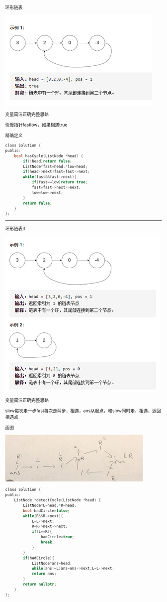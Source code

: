 环形链表

![img](image/1628000751244.png)

变量简洁正确完整思路

快慢指针fastlow，如果相遇true

精确定义

```c
class Solution {
public:
    bool hasCycle(ListNode *head) {
        if(!head)return false;
        ListNode*fast=head,*low=head;
        if(head->next)fast=fast->next;
        while(fast&&fast->next){
            if(fast==low)return true;
            fast=fast->next->next;
            low=low->next;
        }
        return false;
    }
};
```

------

环形链表II

![img](image/1628001079528.png)

变量简洁正确完整思路

slow每次走一步fast每次走两步，相遇，ans从起点，和slow同时走，相遇，返回相遇点

画图

![img](image/1628002082126.png)

```c
class Solution {
public:
    ListNode *detectCycle(ListNode *head) {
        ListNode*L=head,*R=head;
        bool hadCircle=false;
        while(R&&R->next){
            L=L->next;
            R=R->next->next;
            if(L==R){
                hadCircle=true;
                break;
            }
        }
        if(hadCircle){
            ListNode*ans=head;
            while(ans!=L)ans=ans->next,L=L->next;
            return ans;
        }
        return nullptr;
    }
};
```

